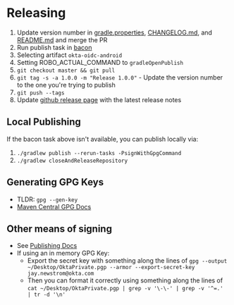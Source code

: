 # Releasing
1. Update version number in [gradle.properties](gradle.properties), [CHANGELOG.md](CHANGELOG.md), and [README.md](README.md) and merge the PR
2. Run publish task in [bacon](https://bacon-go.aue1e.saasure.net/tasks/RUN_GRADLE_PUBLISH_TASK)
1. Selecting artifact `okta-oidc-android`
2. Setting ROBO_ACTUAL_COMMAND to `gradleOpenPublish`
3. `git checkout master && git pull`
4. `git tag -s -a 1.0.0 -m "Release 1.0.0"` - Update the version number to the one you're trying to publish
5. `git push --tags`
6. Update [github release page](https://github.com/okta/okta-oidc-android/releases) with the latest release notes

## Local Publishing
If the bacon task above isn't available, you can publish locally via:
1. `./gradlew publish --rerun-tasks -PsignWithGpgCommand`
2. `./gradlew closeAndReleaseRepository`

## Generating GPG Keys
- TLDR: `gpg --gen-key`
- [Maven Central GPG Docs](https://central.sonatype.org/publish/requirements/gpg/)

## Other means of signing
- See [Publishing Docs](https://github.com/vanniktech/gradle-maven-publish-plugin#signing)
- If using an in memory GPG Key:
    - Export the secret key with something along the lines of `gpg --output ~/Desktop/OktaPrivate.pgp --armor --export-secret-key jay.newstrom@okta.com`
    - Then you can format it correctly using something along the lines of `cat ~/Desktop/OktaPrivate.pgp | grep -v '\-\-' | grep -v '^=.' | tr -d '\n'`
